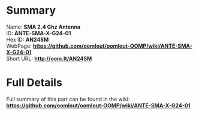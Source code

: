 
Summary
=================
  
Name: __SMA 2.4 Ghz Antenna__    
ID: __ANTE-SMA-X-G24-01__   
Hex ID: __AN24SM__   
WebPage: __https://github.com/oomlout/oomlout-OOMP/wiki/ANTE-SMA-X-G24-01__   
Short URL: __http://oom.lt/AN24SM__   

Full Details
==========================
Full summary of this part can be found in the wiki:   
__https://github.com/oomlout/oomlout-OOMP/wiki/ANTE-SMA-X-G24-01__    

